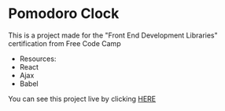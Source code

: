 # Pomodoro Clock

This is a project made for the "Front End Development Libraries" certification from Free Code Camp

* Resources:
 * React
 * Ajax
 * Babel


You can see this project live by clicking [HERE]( https://jphuici.github.io/Pomodoro-Clock/)